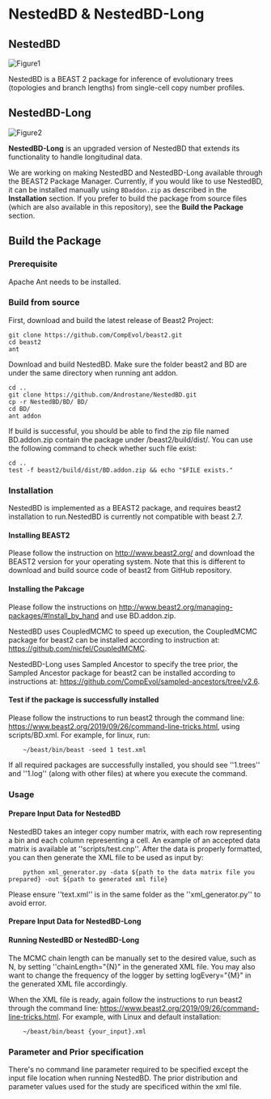 # NestedBD & NestedBD-Long

## NestedBD  
![Figure1](https://github.com/Androstane/NestedBD/assets/31413803/4baea497-4bfc-4743-8d14-dfd0d3e6205e)  

NestedBD is a BEAST 2 package for inference of evolutionary trees (topologies and branch lengths) from single-cell copy number profiles.  

## NestedBD-Long  
![Figure2](https://github.com/user-attachments/assets/bb54fa25-2f44-459d-b6ac-c303ab8bf8a5)

**NestedBD-Long** is an upgraded version of NestedBD that extends its functionality to handle longitudinal data.

We are working on making NestedBD and NestedBD-Long available through the BEAST2 Package Manager. Currently, if you would like to use NestedBD, it can be installed manually using `BDaddon.zip` as described in the **Installation** section. If you prefer to build the package from source files (which are also available in this repository), see the **Build the Package** section.

## Build the Package 
### Prerequisite 
Apache Ant needs to be installed.

### Build from source
First, download and build the latest release of Beast2 Project: 

    git clone https://github.com/CompEvol/beast2.git
    cd beast2
    ant

Download and build NestedBD. Make sure the folder beast2 and BD are under the same directory when running ant addon. 

    cd ..
    git clone https://github.com/Androstane/NestedBD.git
    cp -r NestedBD/BD/ BD/
    cd BD/
    ant addon

If build is successful, you should be able to find the zip file named BD.addon.zip contain the package under /beast2/build/dist/. You can use the following command to check whether such file exist:

    cd ..
    test -f beast2/build/dist/BD.addon.zip && echo "$FILE exists."

### Installation

NestedBD is implemented as a BEAST2 package, and requires beast2 installation to run.NestedBD is currently not compatible with beast 2.7. 

#### Installing BEAST2
Please follow the instruction on http://www.beast2.org/ and download the BEAST2 version for your operating system. Note that this is different to download and build source code of beast2 from GitHub repository. 

#### Installing the Pakcage 
Please follow the instructions on http://www.beast2.org/managing-packages/#Install_by_hand and use BD.addon.zip.

NestedBD uses CoupledMCMC to speed up execution, the CoupledMCMC package for beast2 can be installed according to instruction at: https://github.com/nicfel/CoupledMCMC.

NestedBD-Long uses Sampled Ancestor to specify the tree prior, the Sampled Ancestor package for beast2 can be installed according to instructions at: https://github.com/CompEvol/sampled-ancestors/tree/v2.6.

#### Test if the package is successfully installed
Please follow the instructions to run beast2 through the command line: https://www.beast2.org/2019/09/26/command-line-tricks.html, using scripts/BD.xml. For example, for linux, run:

        ~/beast/bin/beast -seed 1 test.xml
        
If all required packages are successfully installed, you should see ''1.trees'' and ''1.log'' (along with other files) at where you execute the command. 

### Usage
#### Prepare Input Data for NestedBD
NestedBD takes an integer copy number matrix, with each row representing a bin and each column representing a cell. An example of an accepted data matrix is available at ''scripts/test.cnp''.
After the data is properly formatted, you can then generate the XML file to be used as input by: 

        python xml_generator.py -data ${path to the data matrix file you prepared} -out ${path to generated xml file}

Please ensure ''text.xml'' is in the same folder as the ''xml_generator.py'' to avoid error. 

#### Prepare Input Data for NestedBD-Long

#### Running NestedBD or NestedBD-Long
The MCMC chain length can be manually set to the desired value, such as N, by setting ''chainLength="{N}" in the generated XML file. You may also want to change the frequency of the logger by setting logEvery="{M}" in the generated XML file accordingly. 

When the XML file is ready, again follow the instructions to run beast2 through the command line: https://www.beast2.org/2019/09/26/command-line-tricks.html. For example, with Linux and default installation:

        ~/beast/bin/beast {your_input}.xml


### Parameter and Prior specification

There's no command line parameter required to be specified except the input file location when running NestedBD. The prior distribution and parameter values used for the study are specificed within the xml file. 

    


